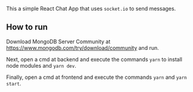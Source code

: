 This a simple React Chat App that uses `socket.io` to send messages.

## How to run

Download MongoDB Server Community at https://www.mongodb.com/try/download/community
and run.

Next, open a cmd at backend and execute the commands `yarn` to install node modules
and `yarn dev`.

Finally, open a cmd at frontend and execute the commands `yarn` and `yarn start`.
